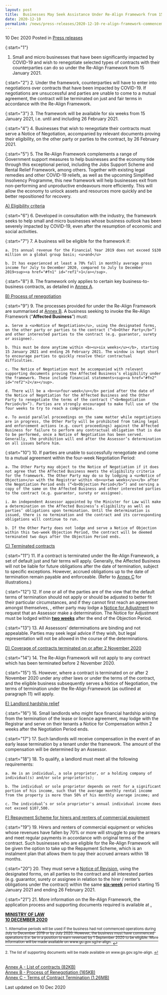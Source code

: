 ```yaml
---
layout: post
title:  Businesses May Seek Assistance Under Re-Align Framework from 15 January 2021
date: 2020-12-10
permalink: /news/press-releases/2020-12-10-re-align-framework-commencement
---
```


10 Dec 2020 Posted in [Press releases](/news/press-releases)

{:start="1"}
1. Small and micro businesses that have been significantly impacted by COVID-19 and wish to renegotiate selected types of contracts with their counterparties can do so under the Re-Align Framework from 15 January 2021.

{:start="2"}
2. Under the framework, counterparties will have to enter into negotiations over contracts that have been impacted by COVID-19. If negotiations are unsuccessful and parties are unable to come to a mutual agreement, the contract will be terminated on just and fair terms in accordance with the Re-Align Framework.

{:start="3"}
3. The framework will be available for six weeks from 15 January 2021, i.e. until and including 26 February 2021.

{:start="4"}
4. Businesses that wish to renegotiate their contracts must serve a Notice of Negotiation, accompanied by relevant documents proving their eligibility, on the other party or parties to the contract, by 26 February 2021.

{:start="5"}
5. The Re-Align Framework complements a range of Government support measures to help businesses and the economy tide through this exceptional period, including the Jobs Support Scheme and Rental Relief Framework, among others. Together with existing legal remedies and other COVID-19 reliefs, as well as the upcoming Simplified Insolvency Programme, this new framework will help businesses exit from non-performing and unproductive endeavours more efficiently. This will allow the economy to unlock assets and resources more quickly and be better repositioned for recovery. 

<u>A) Eligibility criteria</u>

{:start="6"}
6. Developed in consultation with the industry, the framework seeks to help small and micro businesses whose business outlook has been severely impacted by COVID-19, even after the resumption of economic and social activities.

{:start="7"}
7. A business will be eligible for the framework if: 

    a. Its annual revenue for the Financial Year 2019 does not exceed S$30 million on a global group basis; <u>and</u>

    b. It has experienced at least a 70% fall in monthly average gross income for July to December 2020, compared to July to December 2019<sup><a href="#fn1" id="ref1">1</a></sup>. 

{:start="8"}
8. The framework only applies to certain key business-to-business contracts, as detailed in <u>Annex A</u>.

<u>B) Process of renegotiation</u>

{:start="9"}
9. The processes provided for under the Re-Align Framework are summarised at <u>Annex B</u>. A business seeking to invoke the Re-Align Framework (“<b>Affected Business</b>”) must: 

    a. Serve a <u>Notice of Negotiation</u>, using the designated forms, on the other party or parties to the contract (“<b>Other Party</b>”) and other interested parties to the contract (e.g. guarantor, surety or assignee). 

    b. This must be done anytime within <b><u>six weeks</u></b>, starting 15 January 2021 and ending 26 February 2021. The window is kept short to encourage parties to quickly resolve their contractual difficulties.

    c. The Notice of Negotiation must be accompanied with relevant supporting documents proving the Affected Business’s eligibility under the framework. These include financial statements<sup><a href="#fn2" id="ref2">2</a></sup>. 

    d. There will be a <b><u>four-week</u></b> period after the date of the Notice of Negotiation for the Affected Business and the Other Party to renegotiate the terms of the contract (“<b>Negotiation Period</b>”). Parties are strongly encouraged to make full use of the four weeks to try to reach a compromise. 

    e. To avoid parallel proceedings on the same matter while negotiations are in progress, the Other Party will be prohibited from taking legal and enforcement actions (e.g. court proceedings) against the Affected Business for failure to perform any contractual obligation that is due to be performed, once a Notice of Negotiation has been served. Generally, the prohibition will end after the Assessor’s determination on all issues before him.

{:start="10"}
10. If parties are unable to successfully renegotiate and come to a mutual agreement within the four-week Negotiation Period:

    a. The Other Party may object to the Notice of Negotiation if it does not agree that the Affected Business meets the eligibility criteria for the framework. The Other Party may do so by lodging a <u>Notice of Objection</u> with the Registrar within <b><u>two weeks</u></b> after the Negotiation Period ends (“<b>Objection Period</b>”) and serving a copy of the same on the Affected Business and other interested parties to the contract (e.g. guarantor, surety or assignee). 

    i. An independent Assessor appointed by the Minister for Law will make a determination on the Affected Business’s eligibility as well as parties’ obligations upon termination. Until the determination is issued, there is no termination and the contract and its corresponding obligations will continue to run. 

    b. If the Other Party does not lodge and serve a Notice of Objection within this two-week Objection Period, the contract will be deemed terminated two days after the Objection Period ends. 

<u>C) Terminated contracts</u>

{:start="11"}
11. If a contract is terminated under the Re-Align Framework, a set of default just and fair terms will apply. Generally, the Affected Business will not be liable for future obligations after the date of termination, subject to specific exceptions. However, accrued obligations up to the date of termination remain payable and enforceable. (Refer to <u>Annex C</u> for illustrations.)

{:start="12"}
12. If one or all of the parties are of the view that the default terms of termination should not apply or should be adjusted to better fit their particular circumstances, and if they cannot first reach an agreement amongst themselves, , either party may lodge a <u>Notice for Adjustment</u> to request that an Assessor make a determination. The Notice for Adjustment must be lodged within <b><u>two weeks</u></b> after the end of the Objection Period.  

{:start="13"}
13. All Assessors’ determinations are binding and not appealable. Parties may seek legal advice if they wish, but legal representation will not be allowed in the course of the determinations. 

<u>D) Coverage of contracts terminated on or after 2 November 2020</u>

{:start="14"}
14. The Re-Align Framework will not apply to any contract which has been terminated before 2 November 2020.

{:start="15"}
15. However, where a contract is terminated on or after 2 November 2020 under any other laws or under the terms of the contract, and the eligible business subsequently serves a Notice of Negotiation, the terms of termination under the Re-Align Framework (as outlined at paragraph 11) will apply. 

<u>E) Landlord hardship relief</u>

{:start="16"}
16. Small landlords who might face financial hardship arising from the termination of the lease or licence agreement, may lodge with the Registrar and serve on their tenants a Notice for Compensation within 2 weeks after the Negotiation Period ends. 

{:start="17"}
17. Such landlords will receive compensation in the event of an early lease termination by a tenant under the framework. The amount of the compensation will be determined by an Assessor. 

{:start="18"}
18. To qualify, a landlord must meet all the following requirements: 

    a. He is an individual, a sole proprietor, or a holding company of individual(s) and/or sole proprietor(s);  
    
    b. The individual or sole proprietor depends on rent for a significant portion of his income, such that the average monthly rental income from the property is more than 50% of his monthly average income; and
    
    c. The individual’s or sole proprietor's annual individual income does not exceed $107,500.  

<u>F) Repayment Scheme for hirers and renters of commercial equipment</u>

{:start="19"}
19. Hirers and renters of commercial equipment or vehicles whose revenues have fallen by 70% or more will struggle to pay the arrears and meet regular payments in accordance with original terms of the contract. Such businesses who are eligible for the Re-Align Framework will be given the option to take up the Repayment Scheme, which is an instalment plan that allows them to pay their accrued arrears within 18 months. 

{:start="20"}
20. They must serve a <u>Notice of Revision</u>, using the designated forms, on all parties to the contract and all interested parties (e.g. guarantor, surety or assignee in relation to the hirer / renter’s obligations under the contract) within the same <b><u>six-week</u></b> period starting 15 January 2021 and ending 26 February 2021. 

{:start="21"}
21. More information on the Re-Align Framework, the application process and supporting documents required is available at <a href="https://go.gov.sg/re-align" target="_blank">. 


**MINISTRY OF LAW**
<br>**10 DECEMBER 2020**

<p><sup id="fn1">1. Alternative periods will be used if the business had not commenced operations during July to December 2019 or by July 2020. However, the business must have commenced operations (i.e. be in a position to earn revenue) by 1 September 2020 to be eligible. More information will be made available on www.go.gov.sg/re-align.  <a href="#ref1" title="Jump back to footnote 1 in the text.">↩</a></sup></p>

<p><sup id="fn2">2.  The list of supporting documents will be made available on www.go.gov.sg/re-align. <a href="#ref2" title="Jump back to footnote 2 in the text.">↩</a></sup></p>

<br>[Annex A - List of contracts (82KB)](/files/news/press-releases/2020/12/Re-Align-Framework-Annex-A.pdf)
<br>[Annex B - Process of Renegotiation (165KB)](/files/news/press-releases/2020/12/Re-Align-Framework-Annex-B.pdf)
<br>[Annex C - Terms of Contract Termination (1.26MB)](/files/news/press-releases/2020/12/Re-Align-Framework-Annex-C.pdf)

<p class="right-side-updated">Last updated on 10 Dec 2020</p>
